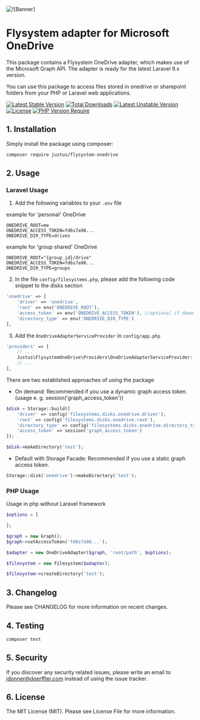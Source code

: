 ![![Banner]](https://banners.beyondco.de/Flysystem%20OneDrive.png?theme=light&packageManager=composer+require&packageName=justus%2Fflysystem-onedrive&pattern=architect&style=style_1&description=A+flysystem+driver+for+OneDrive+that+uses+the+Microsoft+Graph+API&md=1&showWatermark=0&fontSize=100px&images=cloud)

# Flysystem adapter for Microsoft OneDrive
This package contains a Flysystem OneDrive adapter, which makes use of the Microsoft Graph API.
The adapter is ready for the latest Laravel 9.x version.

You can use this package to access files stored in onedrive or sharepoint folders from your PHP or Laravel web applications.

[![Latest Stable Version](http://poser.pugx.org/justus/flysystem-onedrive/v)](https://packagist.org/packages/justus/flysystem-onedrive) [![Total Downloads](http://poser.pugx.org/justus/flysystem-onedrive/downloads)](https://packagist.org/packages/justus/flysystem-onedrive) [![Latest Unstable Version](http://poser.pugx.org/justus/flysystem-onedrive/v/unstable)](https://packagist.org/packages/justus/flysystem-onedrive) [![License](http://poser.pugx.org/justus/flysystem-onedrive/license)](https://packagist.org/packages/justus/flysystem-onedrive) [![PHP Version Require](http://poser.pugx.org/justus/flysystem-onedrive/require/php)](https://packagist.org/packages/justus/flysystem-onedrive)

## 1. Installation
Simply install the package using composer:

```bash
composer require justus/flysystem-onedrive
```

## 2. Usage

### Laravel Usage
1. Add the following variables to your ``.env`` file

example for 'personal' OneDrive
```dotenv
ONEDRIVE_ROOT=me
ONEDRIVE_ACCESS_TOKEN=fd6s7a98...
ONEDRIVE_DIR_TYPE=drives
```
example for 'group shared' OneDrive
```dotenv
ONEDRIVE_ROOT="{group_id}/drive"
ONEDRIVE_ACCESS_TOKEN=fd6s7a98...
ONEDRIVE_DIR_TYPE=groups
```


2. In the file ``config/filesystems.php``, please add the following code snippet to the disks section

```php
'onedrive' => [
    'driver' => 'onedrive',
    'root' => env('ONEDRIVE_ROOT'),
    'access_token' => env('ONEDRIVE_ACCESS_TOKEN'), //optional if demanded
    'directory_type' => env('ONEDRIVE_DIR_TYPE')
],
```

3. Add the ``OneDriveAdapterServiceProvider`` in ``config/app.php``

```php
'providers' => [
    // ...
    Justus\FlysystemOneDrive\Providers\OneDriveAdapterServiceProvider::class,
    // ...
],
```

There are two established approaches of using the package
- On demand: Recommended if you use a dynamic graph access token. (usage e. g. session('graph_access_token'))
```php
$disk = Storage::build([
    'driver' => config('filesystems.disks.onedrive.driver'),
    'root' => config('filesystems.disks.onedrive.root'),
    'directory_type' => config('filesystems.disks.onedrive.directory_type'),
    'access_token' => session('graph_access_token')
]);

$disk->makeDirectory('test');
```
- Default with Storage Facade: Recommended if you use a static graph access token.
```php
Storage::disk('onedrive')->makeDirectory('test');
```
### PHP Usage
Usage in php without Laravel framework
```php
$options = [

];

$graph = new Graph();
$graph->setAccessToken('fd6s7a98...');

$adapter = new OneDriveAdapter($graph, 'root/path', $options);

$filesystem = new Filesystem($adapter);

$filesystem->createDirectory('test');
```

## 3. Changelog
Please see CHANGELOG for more information on recent changes.

## 4. Testing
```bash
composer test
```

## 5. Security
If you discover any security related issues, please write an email to jdonner@doerffler.com instead of using the issue tracker.

## 6. License
The MIT License (MIT). Please see License File for more information.
